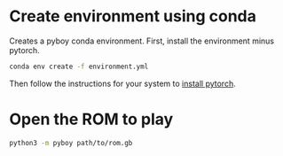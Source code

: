 


# Create environment using conda

Creates a pyboy conda environment. First, install the environment minus pytorch.

```bash
conda env create -f environment.yml
```
Then follow the instructions for your system to [install pytorch](https://pytorch.org/get-started/locally/).

# Open the ROM to play

```bash
python3 -m pyboy path/to/rom.gb
```